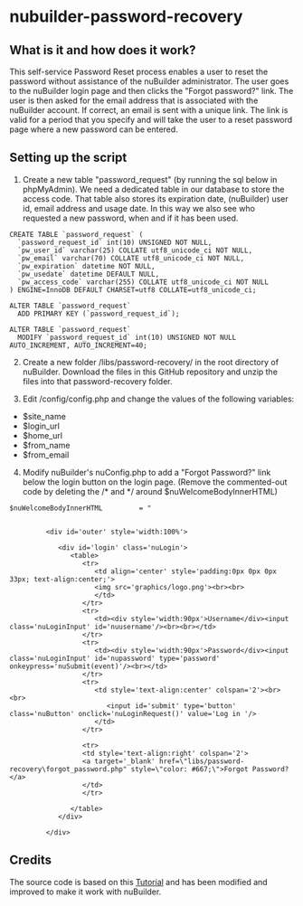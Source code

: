 # nubuilder-password-recovery

## What is it and how does it work?

This self-service Password Reset process enables a user to reset the password without assistance of the nuBuilder administrator.
The user goes to the nuBuilder login page and then clicks the "Forgot password?" link. 
The user is then asked for the email address that is associated with the nuBuilder account. 
If correct, an email is sent with a unique link. The link is valid for a period that you specify and will take the user to a reset password page where a new password can be entered.

## Setting up the script

1) Create a new table "password_request" (by running the sql below in phpMyAdmin).
We need a dedicated table in our database to store the access code. 
That table also stores its expiration date, (nuBuilder) user id, email address and usage date.
In this way we also see who requested a new password, when and if it has been used.

```
CREATE TABLE `password_request` (
  `password_request_id` int(10) UNSIGNED NOT NULL,
  `pw_user_id` varchar(25) COLLATE utf8_unicode_ci NOT NULL,
  `pw_email` varchar(70) COLLATE utf8_unicode_ci NOT NULL,
  `pw_expiration` datetime NOT NULL,
  `pw_usedate` datetime DEFAULT NULL,
  `pw_access_code` varchar(255) COLLATE utf8_unicode_ci NOT NULL
) ENGINE=InnoDB DEFAULT CHARSET=utf8 COLLATE=utf8_unicode_ci;

ALTER TABLE `password_request`
  ADD PRIMARY KEY (`password_request_id`);

ALTER TABLE `password_request`
  MODIFY `password_request_id` int(10) UNSIGNED NOT NULL AUTO_INCREMENT, AUTO_INCREMENT=40;
```

2. Create a new folder /libs/password-recovery/ in the root directory of nuBuilder.
Download the files in this GitHub repository and unzip the files into that password-recovery folder.

3.  Edit /config/config.php and change the values of the following variables:
- $site_name
- $login_url
- $home_url
- $from_name
- $from_email

4. Modify nuBuilder's nuConfig.php to add a "Forgot Password?" link below the login button on the login page.
(Remove the commented-out code by deleting the /* and */ around $nuWelcomeBodyInnerHTML)


```
$nuWelcomeBodyInnerHTML         = "
   
   
         <div id='outer' style='width:100%'>

            <div id='login' class='nuLogin'>
               <table>
                  <tr>
                     <td align='center' style='padding:0px 0px 0px 33px; text-align:center;'>
                     <img src='graphics/logo.png'><br><br>
                     </td>
                  </tr>
                  <tr>
                     <td><div style='width:90px'>Username</div><input class='nuLoginInput' id='nuusername'/><br><br></td>
                  </tr>
                  <tr>
                     <td><div style='width:90px'>Password</div><input class='nuLoginInput' id='nupassword' type='password'  onkeypress='nuSubmit(event)'/><br></td>
                  </tr>
                  <tr>
                     <td style='text-align:center' colspan='2'><br><br>
                        <input id='submit' type='button' class='nuButton' onclick='nuLoginRequest()' value='Log in '/>
                     </td>
                  </tr>
                  
                  <tr>
                  <td style='text-align:right' colspan='2'>
                  <a target='_blank' href=\"libs/password-recovery\forgot_password.php" style=\"color: #667;\">Forgot Password?</a>
                  </td>
                  </tr>

               </table>
            </div>
            
         </div>
```
## Credits

The source code is based on this [Tutorial](https://www.codeofaninja.com/2013/03/php-login-script.html) and
has been modified and improved to make it work with nuBuilder.

